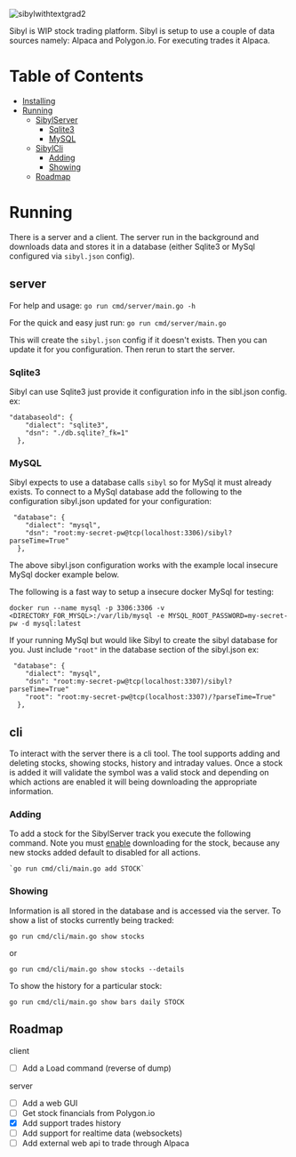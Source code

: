![sibylwithtextgrad2](https://user-images.githubusercontent.com/9204400/49330993-96c7a080-f564-11e8-9285-069ebb91d06c.png)

Sibyl is WIP stock trading platform.  Sibyl is setup to use a couple of data sources namely: Alpaca and Polygon.io.  For executing trades it Alpaca.  

# Table of Contents

- [Installing](#installing)
- [Running](#running)
  - [SibylServer](#server)
    * [Sqlite3](#sqlite3)
    * [MySQL](#mysql)
  - [SibylCli](#cli)
    * [Adding](#adding)
    * [Showing](#showing)
  - [Roadmap](#Roadmap)

# Running
There is a server and a client. The server run in the background and downloads data and stores it in a database (either Sqlite3 or MySql configured via `sibyl.json` config).

## server
For help and usage:
`go run cmd/server/main.go -h`

For the quick and easy just run:
`go run cmd/server/main.go`

This will create the `sibyl.json` config if it doesn't exists. Then you can update it for you configuration. Then rerun to start the server. 


### Sqlite3
Sibyl can use Sqlite3 just provide it configuration info in the sibl.json config. ex:
```
"databaseold": {
    "dialect": "sqlite3",
    "dsn": "./db.sqlite?_fk=1"
  },
```

### MySQL
Sibyl expects to use a database calls `sibyl` so for MySql it must already exists.
To connect to a MySql database add the following to the configuration sibyl.json updated for your configuration:
```
 "database": {
    "dialect": "mysql",
    "dsn": "root:my-secret-pw@tcp(localhost:3306)/sibyl?parseTime=True"
  },
```
The above sibyl.json configuration works with the example local insecure MySql docker example below.

The following is a fast way to setup a insecure docker MySql for testing:
```
docker run --name mysql -p 3306:3306 -v <DIRECTORY_FOR_MYSQL>:/var/lib/mysql -e MYSQL_ROOT_PASSWORD=my-secret-pw -d mysql:latest
```

If your running MySql but would like Sibyl to create the sibyl database for you. Just include `"root"` in the database section of the sibyl.json ex:
```
 "database": {
    "dialect": "mysql",
    "dsn": "root:my-secret-pw@tcp(localhost:3307)/sibyl?parseTime=True"
    "root": "root:my-secret-pw@tcp(localhost:3307)/?parseTime=True"
  },
```


## cli

To interact with the server there is a cli tool. The tool supports adding and deleting stocks, showing stocks, history and intraday values.  Once a stock is added it will validate the symbol was a valid stock and depending on which actions are enabled it will being downloading the appropriate information.

### Adding
To add a stock for the SibylServer track you execute the following command. Note you must [enable](#enabling) downloading for the stock, because any new stocks added default to disabled for all actions.

    `go run cmd/cli/main.go add STOCK`

### Showing
Information is all stored in the database and is accessed via the server.
To show a list of stocks currently being tracked:

```
go run cmd/cli/main.go show stocks
```

or
    
```
go run cmd/cli/main.go show stocks --details
```

To show the history for a particular stock:

```
go run cmd/cli/main.go show bars daily STOCK
```

## Roadmap
client
    
- [ ] Add a Load command (reverse of dump)

server

- [ ] Add a web GUI
- [ ] Get stock financials from Polygon.io
- [X] Add support trades history
- [ ] Add support for realtime data (websockets)
- [ ] Add external web api to trade through Alpaca
